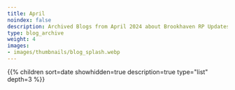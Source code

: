 ```yaml
---
title: April
noindex: false
description: Archived Blogs from April 2024 about Brookhaven RP Updates, exciting news, and new findings
type: blog_archive
weight: 4
images:
- images/thumbnails/blog_splash.webp
---
```




{{% children sort=date showhidden=true description=true type="list" depth=3 %}}
